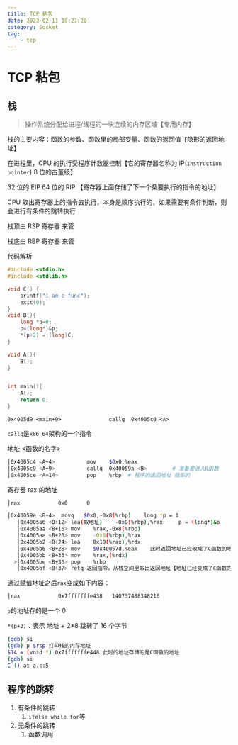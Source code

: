 ```yaml
---
title: TCP 粘包
date: 2023-02-11 18:27:20
category: Socket
tag:
    - tcp
---
```


# TCP 粘包

## 栈

> 操作系统分配给进程/线程的一块连续的内存区域【专用内存】

栈的主要内容：函数的参数、函数里的局部变量、函数的返回值【隐形的返回地址】

在进程里，CPU 的执行受程序计数器控制【它的寄存器名称为 IP(`instruction pointer`) 8 位的古董级】

32 位的 EIP 64 位的 RIP 【寄存器上面存储了下一个条要执行的指令的地址】

CPU 取出寄存器上的指令去执行，本身是顺序执行的，如果需要有条件判断，则会进行有条件的跳转执行

栈顶由 RSP 寄存器 来管

栈底由 RBP 寄存器 来管

代码解析

```c
#include <stdio.h>
#include <stdlib.h>

void C() {
    printf("i am c func");
    exit(0);
}
void B(){
    long *p=0;
    p=(long*)&p;
    *(p+2) = (long)C;
}

void A(){
    B();
}


int main(){
    A();
    return 0;
}
```

```
0x4005d9 <main+9>               callq  0x4005c0 <A>
```

`callq`是`x86_64`架构的一个指令

地址 <函数的名字>

```bash
│0x4005c4 <A+4>          mov    $0x0,%eax                                        │
│0x4005c9 <A+9>          callq  0x40059a <B>        # 准备要进入B函数                              │
│0x4005ce <A+14>         pop    %rbp  # 程序的返回地址 隐形的
```

寄存器 rax 的地址

```bash
│rax            0x0      0
```

```bash
│0x40059e <B+4>  movq   $0x0,-0x8(%rbp)    long *p = 0                                      │
   │0x4005a6 <B+12> lea(取地址)    -0x8(%rbp),%rax     p = (long*)&p                                   │
   │0x4005aa <B+16> mov    %rax,-0x8(%rbp)                                            │
   │0x4005ae <B+20> mov    -0x8(%rbp),%rax                                          │
   │0x4005b2 <B+24> lea    0x10(%rax),%rdx                                          │
   │0x4005b6 <B+28> mov    $0x40057d,%eax    此时返回地址已经改成了C函数的地址                                       │
   │0x4005bb <B+33> mov    %rax,(%rdx)                                              │
  >│0x4005be <B+36> pop    %rbp                                                     │
   │0x4005bf <B+37> retq 返回指令，从栈空间里取出返回地址【地址已经变成了C函数的地址】，并且修改RIP，CPU只管取指令运行
```

通过赋值地址之后`rax`变成如下内容：

```bash
│rax            0x7fffffffe438   140737488348216
```

`p`的地址存的是一个 0

`*(p+2)`：表示 地址 + 2\*8 跳转了 16 个字节

```bash
(gdb) si
(gdb) p $rsp 打印栈的内存地址
$14 = (void *) 0x7fffffffe448 此时的地址存储的是C函数的地址
(gdb) si
C () at a.c:5
```

## 程序的跳转

1.  有条件的跳转
    1.  `ifelse while for`等
2.  无条件的跳转
    1.  函数调用
